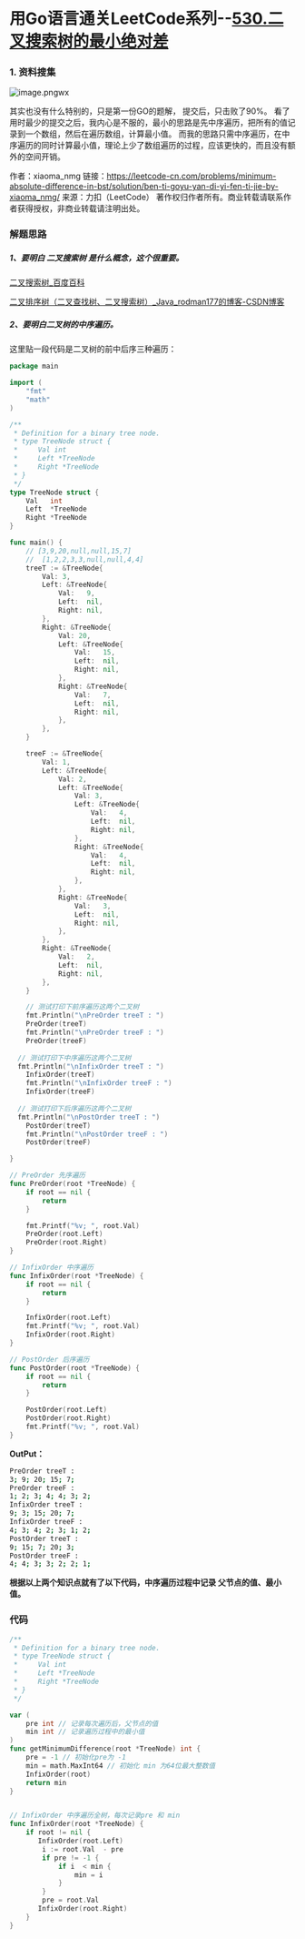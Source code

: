 # 用Go语言通关LeetCode系列--[530.二叉搜索树的最小绝对差](https://leetcode-cn.com/problems/minimum-absolute-difference-in-bst/)

### 1. 资料搜集

![image.png](530.二叉搜索树的最小绝对差/4f3d67f1d3e6e833a4c6b3e6184002b5c2a02d150a60106998180e8bb2b87208-image.png)wx

其实也没有什么特别的，只是第一份GO的题解，
提交后，只击败了90%。 看了用时最少的提交之后，我内心是不服的，最小的思路是先中序遍历，把所有的值记录到一个数组，然后在遍历数组，计算最小值。
而我的思路只需中序遍历，在中序遍历的同时计算最小值，理论上少了数组遍历的过程，应该更快的，而且没有额外的空间开销。

作者：xiaoma_nmg
链接：https://leetcode-cn.com/problems/minimum-absolute-difference-in-bst/solution/ben-ti-goyu-yan-di-yi-fen-ti-jie-by-xiaoma_nmg/
来源：力扣（LeetCode）
著作权归作者所有。商业转载请联系作者获得授权，非商业转载请注明出处。





### 解题思路

##### 1、要明白 **二叉搜索树** 是什么概念，这个很重要。

[二叉搜索树_百度百科](https://baike.baidu.com/item/%E4%BA%8C%E5%8F%89%E6%90%9C%E7%B4%A2%E6%A0%91/7077855?fr=aladdin)

[二叉排序树（二叉查找树、二叉搜索树）_Java_rodman177的博客-CSDN博客](https://blog.csdn.net/rodman177/article/details/89771156)

##### 2、要明白二叉树的中序遍历。

这里贴一段代码是二叉树的前中后序三种遍历：

```go
package main

import (
	"fmt"
	"math"
)

/**
 * Definition for a binary tree node.
 * type TreeNode struct {
 *     Val int
 *     Left *TreeNode
 *     Right *TreeNode
 * }
 */
type TreeNode struct {
	Val   int
	Left  *TreeNode
	Right *TreeNode
}

func main() {
	// [3,9,20,null,null,15,7]  
	//  [1,2,2,3,3,null,null,4,4] 
	treeT := &TreeNode{
		Val: 3,
		Left: &TreeNode{
			Val:   9,
			Left:  nil,
			Right: nil,
		},
		Right: &TreeNode{
			Val: 20,
			Left: &TreeNode{
				Val:   15,
				Left:  nil,
				Right: nil,
			},
			Right: &TreeNode{
				Val:   7,
				Left:  nil,
				Right: nil,
			},
		},
	}

	treeF := &TreeNode{
		Val: 1,
		Left: &TreeNode{
			Val: 2,
			Left: &TreeNode{
				Val: 3,
				Left: &TreeNode{
					Val:   4,
					Left:  nil,
					Right: nil,
				},
				Right: &TreeNode{
					Val:   4,
					Left:  nil,
					Right: nil,
				},
			},
			Right: &TreeNode{
				Val:   3,
				Left:  nil,
				Right: nil,
			},
		},
		Right: &TreeNode{
			Val:   2,
			Left:  nil,
			Right: nil,
		},
	}

	// 测试打印下前序遍历这两个二叉树
	fmt.Println("\nPreOrder treeT : ")
	PreOrder(treeT)
	fmt.Println("\nPreOrder treeF : ")
	PreOrder(treeF)
  
  // 测试打印下中序遍历这两个二叉树
  fmt.Println("\nInfixOrder treeT : ")
	InfixOrder(treeT)
	fmt.Println("\nInfixOrder treeF : ")
	InfixOrder(treeF)
  
  // 测试打印下后序遍历这两个二叉树
  fmt.Println("\nPostOrder treeT : ")
	PostOrder(treeT)
	fmt.Println("\nPostOrder treeF : ")
	PostOrder(treeF)

}

// PreOrder 先序遍历
func PreOrder(root *TreeNode) {
	if root == nil {
		return
	}

	fmt.Printf("%v; ", root.Val)
	PreOrder(root.Left)
	PreOrder(root.Right)
}

// InfixOrder 中序遍历
func InfixOrder(root *TreeNode) {
	if root == nil {
		return
	}

	InfixOrder(root.Left)
	fmt.Printf("%v; ", root.Val)
	InfixOrder(root.Right)
}

// PostOrder 后序遍历
func PostOrder(root *TreeNode) {
	if root == nil {
		return
	}

	PostOrder(root.Left)
	PostOrder(root.Right)
	fmt.Printf("%v; ", root.Val)
}

```

**OutPut：**

```bash
PreOrder treeT : 
3; 9; 20; 15; 7; 
PreOrder treeF : 
1; 2; 3; 4; 4; 3; 2; 
InfixOrder treeT : 
9; 3; 15; 20; 7; 
InfixOrder treeF : 
4; 3; 4; 2; 3; 1; 2; 
PostOrder treeT : 
9; 15; 7; 20; 3; 
PostOrder treeF : 
4; 4; 3; 3; 2; 2; 1; 
```

**根据以上两个知识点就有了以下代码，中序遍历过程中记录 父节点的值、最小值。**

### 代码

```go
/**
 * Definition for a binary tree node.
 * type TreeNode struct {
 *     Val int
 *     Left *TreeNode
 *     Right *TreeNode
 * }
 */

var (
    pre int // 记录每次遍历后，父节点的值
    min int // 记录遍历过程中的最小值
)
func getMinimumDifference(root *TreeNode) int {
    pre = -1 // 初始化pre为 -1 
    min = math.MaxInt64 // 初始化 min 为64位最大整数值
    InfixOrder(root)
    return min
}


// InfixOrder 中序遍历全树，每次记录pre 和 min
func InfixOrder(root *TreeNode) {
    if root != nil {
       InfixOrder(root.Left)
        i := root.Val  - pre
        if pre != -1 {
            if i  < min {
                min = i
            }
        }
        pre = root.Val
       InfixOrder(root.Right)
    }
}
```